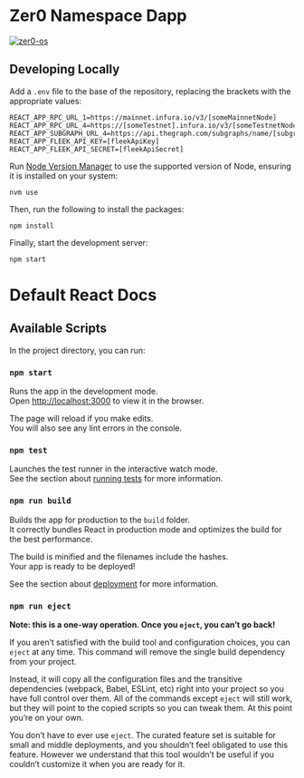 # Zer0 Namespace Dapp

[![zer0-os](https://circleci.com/github/zer0-os/ZNS-dapptree/develop.svg?style=svg)](https://circleci.com/github/zer0-os/ZNS-dapp/tree/develop)

## Developing Locally

Add a `.env` file to the base of the repository, replacing the brackets with the appropriate values:
```
REACT_APP_RPC_URL_1=https://mainnet.infura.io/v3/[someMainnetNode]
REACT_APP_RPC_URL_4=https://[someTestnet].infura.io/v3/[someTestnetNode]
REACT_APP_SUBGRAPH_URL_4=https://api.thegraph.com/subgraphs/name/[subgraphLocation]
REACT_APP_FLEEK_API_KEY=[fleekApiKey]
REACT_APP_FLEEK_API_SECRET=[fleekApiSecret]
```

Run [Node Version Manager](https://github.com/nvm-sh/nvm) to use the supported version of Node, ensuring it is installed on your system:
```
nvm use
```

Then, run the following to install the packages:
```
npm install
```

Finally, start the development server:
```
npm start
```

# Default React Docs

## Available Scripts

In the project directory, you can run:

### `npm start`

Runs the app in the development mode.\
Open [http://localhost:3000](http://localhost:3000) to view it in the browser.

The page will reload if you make edits.\
You will also see any lint errors in the console.

### `npm test`

Launches the test runner in the interactive watch mode.\
See the section about [running tests](https://facebook.github.io/create-react-app/docs/running-tests) for more information.

### `npm run build`

Builds the app for production to the `build` folder.\
It correctly bundles React in production mode and optimizes the build for the best performance.

The build is minified and the filenames include the hashes.\
Your app is ready to be deployed!

See the section about [deployment](https://facebook.github.io/create-react-app/docs/deployment) for more information.

### `npm run eject`

**Note: this is a one-way operation. Once you `eject`, you can’t go back!**

If you aren’t satisfied with the build tool and configuration choices, you can `eject` at any time. This command will remove the single build dependency from your project.

Instead, it will copy all the configuration files and the transitive dependencies (webpack, Babel, ESLint, etc) right into your project so you have full control over them. All of the commands except `eject` will still work, but they will point to the copied scripts so you can tweak them. At this point you’re on your own.

You don’t have to ever use `eject`. The curated feature set is suitable for small and middle deployments, and you shouldn’t feel obligated to use this feature. However we understand that this tool wouldn’t be useful if you couldn’t customize it when you are ready for it.

